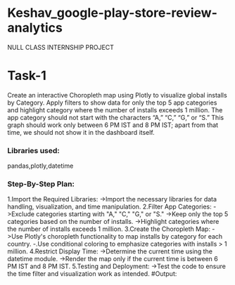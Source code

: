 # Keshav_google-play-store-review-analytics
NULL CLASS INTERNSHIP PROJECT

# Task-1 
Create an interactive Choropleth map using Plotly to visualize global installs by Category. Apply filters to show data for only the top 5 app categories and highlight category where the number of installs exceeds 1 million. The app category should not start with the characters “A,” “C,” “G,” or “S.” This graph should work only between 6 PM IST and 8 PM IST; apart from that time, we should not show it in the dashboard itself.
### Libraries used:
pandas,plotly,datetime
### Step-By-Step Plan:
1.Import the Required Libraries: 
->Import the necessary libraries for data handling, visualization, and time manipulation.
2.Filter App Categories:
->Exclude categories starting with "A," "C," "G," or "S."
->Keep only the top 5 categories based on the number of installs.
->Highlight categories where the number of installs exceeds 1 million.
3.Create the Choropleth Map:
->Use Plotly's choropleth functionality to map installs by category for each country.
-.Use conditional coloring to emphasize categories with installs > 1 million.
4.Restrict Display Time:
->Determine the current time using the datetime module.
->Render the map only if the current time is between 6 PM IST and 8 PM IST.
5.Testing and Deployment: 
->Test the code to ensure the time filter and visualization work as intended.
#Output:

